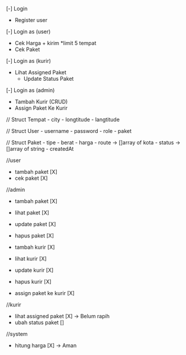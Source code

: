 [-] Login

- Register user

[-] Login as (user)

- Cek Harga + kirim \*limit 5 tempat
- Cek Paket

[-] Login as (kurir)

- Lihat Assigned Paket
  - Update Status Paket

[-] Login as (admin)

- Tambah Kurir (CRUD)
- Assign Paket Ke Kurir

// Struct Tempat - city - longtitude - langtitude

// Struct User - username - password - role - paket

// Struct Paket - tipe - berat - harga - route -> []array of kota - status -> []array of string - createdAt

//user

- tambah paket [X]
- cek paket [X]

//admin

- tambah paket [X]
- lihat paket [X]
- update paket [X]
- hapus paket [X]

- tambah kurir [X]
- lihat kurir [X]
- update kurir [X]
- hapus kurir [X]

- assign paket ke kurir [X]

//kurir

- lihat assigned paket [X] -> Belum rapih
- ubah status paket []

//system

- hitung harga [X] -> Aman
